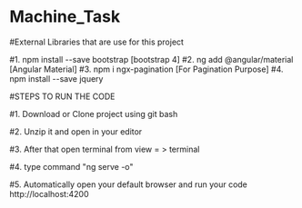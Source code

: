 # Machine_Task


#External Libraries that are use for this project

#1. npm install --save bootstrap [bootstrap 4]
#2. ng add @angular/material [Angular Material]
#3. npm i ngx-pagination [For Pagination Purpose]
#4. npm install --save jquery


#STEPS TO RUN THE CODE

#1. Download or Clone project using git bash 

#2. Unzip it and open in your editor 

#3. After that open terminal from view = > terminal

#4. type command "ng serve -o"

#5. Automatically open your default browser and run your code http://localhost:4200

